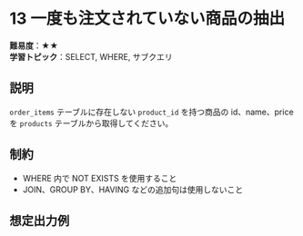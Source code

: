 # 13 一度も注文されていない商品の抽出

**難易度**：★★  
**学習トピック**：SELECT, WHERE, サブクエリ

## 説明
`order_items` テーブルに存在しない `product_id` を持つ商品の id、name、price を `products` テーブルから取得してください。

## 制約

* WHERE 内で NOT EXISTS を使用すること
* JOIN、GROUP BY、HAVING などの追加句は使用しないこと

## 想定出力例
